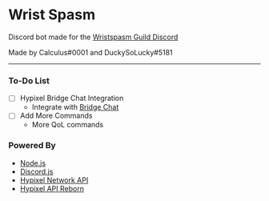 # Wrist Spasm
Discord bot made for the [Wristspasm Guild Discord](https://discord.gg/BjcMKKMHUf)<br />


Made by Calculus#0001 and DuckySoLucky#5181
<hr>

### To-Do List
- [ ] Hypixel Bridge Chat Integration
  - Integrate with [Bridge Chat](https://github.com/DuckySoLucky/hypixel-discord-chat-bridge)
- [ ] Add More Commands
  - More QoL commands

### Powered By
- [Node.js](https://nodejs.org/)
- [Discord.js](https://discord.js.org/)
- [Hypixel Network API](http://api.hypixel.net/)
- [Hypixel API Reborn](https://hypixel.stavzdev.me/#/)
